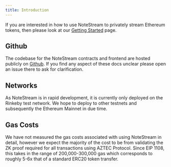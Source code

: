 ```yaml
---
title: Introduction
---
```


If you are interested in how to use NoteStream to privately stream Ethereum tokens, then please look at our [Getting Started](/docs/getting_started/using_notestream) page.

## Github

The codebase for the NoteStream contracts and frontend are hosted publicly on [Github](https://github.com/TomAFrench/NoteStream). If you find any aspect of these docs unclear please open an issue there to ask for clarification.

## Networks

As NoteStream is in rapid development, it is currently only deployed on the Rinkeby test network. We hope to deploy to other testnets and subsequently the Ethereum Mainnet in due time.

## Gas Costs

We have not measured the gas costs associated with using NoteStream in detail, however we expect the majority of the cost to be from validating the ZK proof required for all transactions using AZTEC Protocol. Since EIP 1108, this takes in the range of 200,000-300,000 gas which corresponds to roughly 5-6x that of a standard ERC20 token transfer.